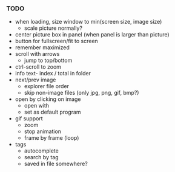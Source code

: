 ### TODO

- when loading, size window to min(screen size, image size)
	- scale picture normally?
- center picture box in panel (when panel is larger than picture)
- button for fullscreen/fit to screen
- remember maximized
- scroll with arrows
	- jump to top/bottom
- ctrl-scroll to zoom
- info text- index / total in folder
- next/prev image
	- explorer file order
	- skip non-image files (only jpg, png, gif, bmp?)
- open by clicking on image
	- open with
	- set as default program
- gif support
	- zoom
	- stop animation
	- frame by frame (loop)
- tags
	- autocomplete
	- search by tag
	- saved in file somewhere?